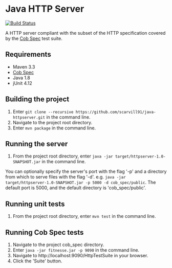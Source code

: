 # Java HTTP Server

[![Build Status](https://travis-ci.org/scarvill91/java-httpserver.svg?branch=master)](https://travis-ci.org/scarvill91/java-httpserver)

A HTTP server compliant with the subset of the HTTP specification covered by the [Cob Spec](https://github.com/8thlight/cob_spec) test suite.

## Requirements
  * Maven 3.3
  * [Cob Spec](https://github.com/8thlight/cob_spec)
  * Java 1.8
  * jUnit 4.12

## Building the project
  1. Enter ```git clone --recursive https://github.com/scarvill91/java-httpserver.git``` in the command line.
  2. Navigate to the project root directory.
  3. Enter ```mvn package``` in the command line.

## Running the server
  1. From the project root directory, enter ```java -jar target/httpserver-1.0-SNAPSHOT.jar``` in the command line.

You can optionally specify the server's port with the flag '-p' and a directory from which to serve files with the flag '-d'. e.g. ```java -jar target/httpserver-1.0-SNAPSHOT.jar -p 5000 -d cob_spec/public```. The default port is 5000, and the default directory is 'cob_spec/public'.

## Running unit tests
  1. From the project root directory, enter ```mvn test``` in the command line.

## Running Cob Spec tests
  1. Navigate to the project cob_spec directory.
  2. Enter ```java -jar fitnesse.jar -p 9090``` in the command line.
  3. Navigate to http://localhost:9090/HttpTestSuite in your browser.
  4. Click the 'Suite' button.
